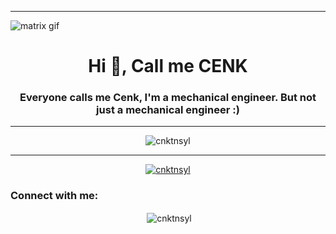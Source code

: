<!--
**CNKTNSYL/CNKTNSYL** is a ✨ _special_ ✨ repository because its `README.md` (this file) appears on your GitHub profile.

Here are some ideas to get you started:

- 🔭 I’m currently working on ...
- 🌱 I’m currently learning ...
- 👯 I’m looking to collaborate on ...
- 🤔 I’m looking for help with ...
- 💬 Ask me about ...
- 📫 How to reach me: ...
- 😄 Pronouns: ...
- ⚡ Fun fact: ...
-->
----
![matrix gif](https://i.pinimg.com/originals/b4/e3/71/b4e371619042d1e80918d09904e90f7d.gif)


<h1 align="center">Hi 👋, Call me CENK</h1>
<h3 align="center">Everyone calls me Cenk, I'm a mechanical engineer. But not just a mechanical engineer :)</h3>

----

<p align="center"> <img src="https://komarev.com/ghpvc/?username=cnktnsyl&label=Profile%20views&color=002dff&style=plastic" alt="cnktnsyl" /> </p>

----

<p align="center"> <a href="https://github.com/ryo-ma/github-profile-trophy"><img src="https://github-profile-trophy.vercel.app/?username=cnktnsyl" alt="cnktnsyl" /></a> </p>

<h3 align="left">Connect with me:</h3>
<p align="center">
</p>


<div align="center">
<p>&nbsp;<img align="center" src="https://github-readme-stats.vercel.app/api?username=cnktnsyl&show_icons=true&theme=tokyonight&title_color=002aff&text_color=bbff00&bg_color=757575&locale=en" alt="cnktnsyl" /></p>


